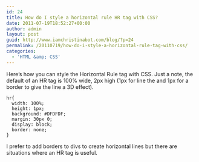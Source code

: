 ```yaml
---
id: 24
title: How do I style a horizontal rule HR tag with CSS?
date: 2011-07-19T18:52:27+00:00
author: admin
layout: post
guid: http://www.iamchristinabot.com/blog/?p=24
permalink: /20110719/how-do-i-style-a-horizontal-rule-tag-with-css/
categories:
  - 'HTML &amp; CSS'
---
```

Here&#8217;s how you can style the Horizontal Rule tag with CSS. Just a note, the default of an HR tag is 100% wide, 2px high (1px for line the and 1px for a border to give the line a 3D effect).

    
    hr{
      width: 100%;
      height: 1px;
      background: #DFDFDF;
      margin: 30px 0;
      display: block;
      border: none;
    }
    
    

I prefer to add borders to divs to create horizontal lines but there are situations where an HR tag is useful.